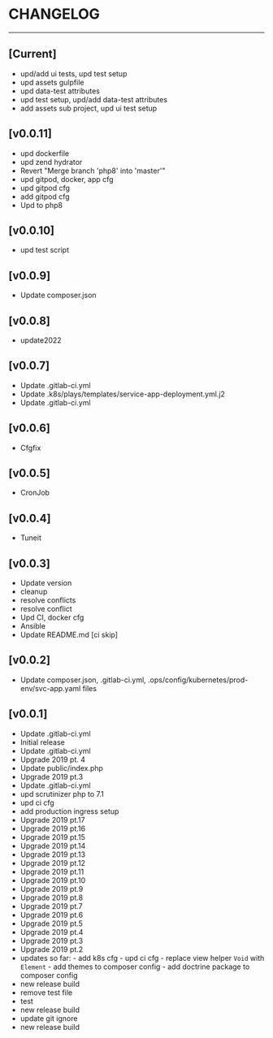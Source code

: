 # CHANGELOG
----------------------

## [Current]
 * upd/add ui tests, upd test setup
 * upd assets gulpfile
 * upd data-test attributes
 * upd test setup, upd/add data-test attributes
 * add assets sub project, upd ui test setup

## [v0.0.11]
 * upd dockerfile
 * upd zend hydrator
 * Revert "Merge branch 'php8' into 'master'"
 * upd gitpod, docker, app cfg
 * upd gitpod cfg
 * add gitpod cfg
 * Upd to php8

## [v0.0.10]
 * upd test script

## [v0.0.9]
 * Update composer.json

## [v0.0.8]
 * update2022

## [v0.0.7]
 * Update .gitlab-ci.yml
 * Update .k8s/plays/templates/service-app-deployment.yml.j2
 * Update .gitlab-ci.yml

## [v0.0.6]
 * Cfgfix

## [v0.0.5]
 * CronJob

## [v0.0.4]
 * Tuneit

## [v0.0.3]
 * Update version
 * cleanup
 * resolve conflicts
 * resolve conflict
 * Upd CI, docker cfg
 * Ansible
 * Update README.md [ci skip]

## [v0.0.2]
 * Update composer.json, .gitlab-ci.yml, .ops/config/kubernetes/prod-env/svc-app.yaml files

## [v0.0.1]
 * Update .gitlab-ci.yml
 * Initial release
 * Update .gitlab-ci.yml
 * Upgrade 2019 pt. 4
 * Update public/index.php
 * Upgrade 2019 pt.3
 * Update .gitlab-ci.yml
 * upd scrutinizer php to 7.1
 * upd ci cfg
 * add production ingress setup
 * Upgrade 2019 pt.17
 * Upgrade 2019 pt.16
 * Upgrade 2019 pt.15
 * Upgrade 2019 pt.14
 * Upgrade 2019 pt.13
 * Upgrade 2019 pt.12
 * Upgrade 2019 pt.11
 * Upgrade 2019 pt.10
 * Upgrade 2019 pt.9
 * Upgrade 2019 pt.8
 * Upgrade 2019 pt.7
 * Upgrade 2019 pt.6
 * Upgrade 2019 pt.5
 * Upgrade 2019 pt.4
 * Upgrade 2019 pt.3
 * Upgrade 2019 pt.2
 * updates so far:   - add k8s cfg   - upd ci cfg   - replace view helper `Void` with `Element`   - add themes to composer config   - add doctrine package to composer config
 * new release build
 * remove test file
 * test
 * new release build
 * update git ignore
 * new release build
